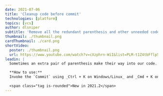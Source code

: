 ```yaml
---
date: 2021-07-06
title: 'Cleanup code before commit'
technologies: [platform]
topics: [vcs]
author: dlsniper
subtitle: 'Remove all the redundant parenthesis and other unneeded code before commit'
thumbnail: ./thumbnail.png
cardThumbnail: ./card.png
shortVideo:
  poster: ./thumbnail.png
  url: https://www.youtube.com/watch?v=cXzphrn-WiI&list=PLM-t1Z4tbFflp57RnfgjXOdpOg6fLhs_q&index=14
leadin: |
  Sometimes an extra pair of parenthesis make their way into our code. Since it's not needed to improve the clarity or help the code function in any way, its better to remove it. That's why, it's useful to run a `Cleanup` step before the code reaches upstream.

  **How to use:**
  Invoke the `Commit` using _Ctrl + K on Windows/Linux_ and _Cmd + K on macOS_, then select the `Commit options`, and select the `Cleanup` feature.
  
  <span class="tag is-rounded">New in 2021.2</span>
---
```

